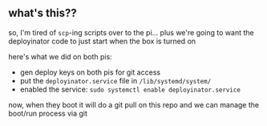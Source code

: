 ## what's this??

so, I'm tired of `scp`-ing scripts over to the pi... plus we're going to want the deployinator code to just start when the box is turned on

here's what we did on both pis:
* gen deploy keys on both pis for git access
* put the `deployinator.service` file in `/lib/systemd/system/`
* enabled the service: `sudo systemctl enable deployinator.service`

now, when they boot it will do a git pull on this repo and we can manage the boot/run process via git
 